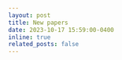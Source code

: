 ```yaml
---
layout: post
title: New papers
date: 2023-10-17 15:59:00-0400
inline: true
related_posts: false
---
```


<!-- 04 papers are accepted in 2024 9th International Conference on Intelligent Information Technology (ICIIT 2024), Ho Chi Minh, Vietnam, February 23-25, 2024.  

- Nam Van Hai Phan, Tha Thanh Le, Tuan Phu Phan, Thuy Thu Le, Phuong-Nam Tran, Nhat Truong Pham and Duc Ngoc Minh Dang, *“Deep Learning-Based Automated Cashier System for Bakeries”*, [9th International Conference on Intelligent Information Technology (ICIIT 2024)](http://www.iciit.org/), Feb 23-25, 2024  
- Dang Khoa Phan, Phuong-Nam Tran, Nhat Truong Pham, Tra Huong Thi Le, Duc Ngoc Minh Dang, *“Innovative Multi-Modal Control for Surveillance Spider Robot: An Integration of Voice and Hand Gesture Recognition”*, [9th International Conference on Intelligent Information Technology (ICIIT 2024)](http://www.iciit.org/), Feb 23-25, 2024  
- Dinh Thuan Nguyen, Minh Khanh Phan, Phuong-Nam Tran and Duc Ngoc Minh Dang, *“Vietnamese Traffic Sign Recognition Using Deep Learning”*, [9th International Conference on Intelligent Information Technology (ICIIT 2024)](http://www.iciit.org/), Feb 23-25, 2024  
- Chi Hung Le, Hung Phat Ly, Duc Tien Nguyen, Hanh Dang-Ngoc, Thuy-Duong Thi Vu and Duc Ngoc Minh Dang *“Deep Learning Based Attendance Check System At FPT University”*, [9th International Conference on Intelligent Information Technology (ICIIT 2024)](http://www.iciit.org/), Feb 23-25, 2024   -->